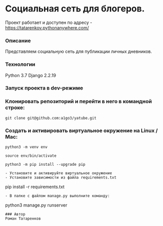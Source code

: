 # Социальная сеть для блогеров.

Проект работает и доступен по адресу - https://tatarenkov.pythonanywhere.com/

### Описание
Представляем социальную сеть для публикации личных дневников. 
### Технологии
Python 3.7
Django 2.2.19
### Запуск проекта в dev-режиме

### Клонировать репозиторий и перейти в него в командной строке:

```
git clone git@github.com:a1go3/yatube.git
```

### Cоздать и активировать виртуальное окружение на Linux / Mac:

```
python3 -m venv env
```

```
source env/bin/activate
```

```
python3 -m pip install --upgrade pip

- Установите и активируйте виртуальное окружение
- Установите зависимости из файла requirements.txt
```
pip install -r requirements.txt
``` 
- В папке с файлом manage.py выполните команду:
```
python3 manage.py runserver
```
### Автор
Роман Татаренков 

